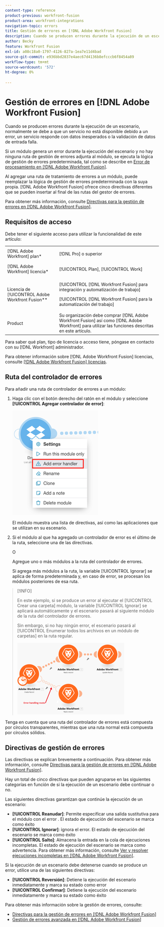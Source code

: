 ```yaml
---
content-type: reference
product-previous: workfront-fusion
product-area: workfront-integrations
navigation-topic: errors
title: Gestión de errores en [!DNL Adobe Workfront Fusion]
description: Cuando se producen errores durante la ejecución de un escenario, normalmente se debe a que un servicio no está disponible debido a un error, un servicio responde con datos inesperados o la validación de datos de entrada falla.
author: Becky
feature: Workfront Fusion
exl-id: a08c18a0-1797-4126-827a-1ea7e11d4bad
source-git-commit: e936bbd2837e4aec67d4136b8efcccb6f8454a89
workflow-type: tm+mt
source-wordcount: '572'
ht-degree: 0%

---
```


# Gestión de errores en [!DNL Adobe Workfront Fusion]

Cuando se producen errores durante la ejecución de un escenario, normalmente se debe a que un servicio no está disponible debido a un error, un servicio responde con datos inesperados o la validación de datos de entrada falla.

Si un módulo genera un error durante la ejecución del escenario y no hay ninguna ruta de gestión de errores adjunta al módulo, se ejecuta la lógica de gestión de errores predeterminada, tal como se describe en [Error de procesamiento en [!DNL Adobe Workfront Fusion]](../../workfront-fusion/errors/error-processing.md).

Al agregar una ruta de tratamiento de errores a un módulo, puede reemplazar la lógica de gestión de errores predeterminada con la suya propia. [!DNL Adobe Workfront Fusion] ofrece cinco directivas diferentes que se pueden insertar al final de las rutas del gestor de errores.

Para obtener más información, consulte [Directivas para la gestión de errores en [!DNL Adobe Workfront Fusion]](../../workfront-fusion/errors/directives-for-error-handling.md).

## Requisitos de acceso

Debe tener el siguiente acceso para utilizar la funcionalidad de este artículo:

<table style="table-layout:auto">
 <col> 
 <col> 
 <tbody> 
  <tr> 
   <td role="rowheader">[!DNL Adobe Workfront] plan*</td> 
   <td> <p>[!DNL Pro] o superior</p> </td> 
  </tr> 
  <tr data-mc-conditions=""> 
   <td role="rowheader">[!DNL Adobe Workfront] licencia*</td> 
   <td> <p>[!UICONTROL Plan], [!UICONTROL Work]</p> </td> 
  </tr> 
  <tr> 
   <td role="rowheader">Licencia de [!UICONTROL Adobe Workfront Fusion**</td> 
   <td> <p>[!UICONTROL [!DNL Workfront Fusion] para integración y automatización de trabajo] </p><p>[!UICONTROL [!DNL Workfront Fusion] para la automatización del trabajo]</p>  </td> 
  </tr> 
  <tr> 
   <td role="rowheader">Product</td> 
   <td>Su organización debe comprar [!DNL Adobe Workfront Fusion] así como [!DNL Adobe Workfront] para utilizar las funciones descritas en este artículo.</td> 
  </tr> 
 </tbody> 
</table>

Para saber qué plan, tipo de licencia o acceso tiene, póngase en contacto con su [!DNL Workfront] administrador.

Para obtener información sobre [!DNL Adobe Workfront Fusion] licencias, consulte [[!DNL Adobe Workfront Fusion] licencias](../../workfront-fusion/get-started/license-automation-vs-integration.md).

## Ruta del controlador de errores

Para añadir una ruta de controlador de errores a un módulo:

1. Haga clic con el botón derecho del ratón en el módulo y seleccione **[!UICONTROL Agregar controlador de error]**:

   ![](assets/error-handler-route.png)

   El módulo muestra una lista de directivas, así como las aplicaciones que se utilizan en su escenario.

1. Si el módulo al que ha agregado un controlador de error es el último de la ruta, seleccione una de las directivas.

   O

   Agregue uno o más módulos a la ruta del controlador de errores.

   Si agrega más módulos a la ruta, la variable [!UICONTROL Ignorar] se aplica de forma predeterminada y, en caso de error, se procesan los módulos posteriores de esa ruta.


>[!INFO]
>
>En este ejemplo, si se produce un error al ejecutar el [!UICONTROL Crear una carpeta] módulo, la variable [!UICONTROL Ignorar] se aplicará automáticamente y el escenario pasará al siguiente módulo de la ruta del controlador de errores.
>
>Sin embargo, si no hay ningún error, el escenario pasará al [!UICONTROL Enumerar todos los archivos en un módulo de carpetas] en la ruta regular.
>
>![](assets/if-there-is-no-error-350x234.png)

Tenga en cuenta que una ruta del controlador de errores está compuesta por círculos transparentes, mientras que una ruta normal está compuesta por círculos sólidos.

## Directivas de gestión de errores

Las directivas se explican brevemente a continuación. Para obtener más información, consulte [Directivas para la gestión de errores en [!DNL Adobe Workfront Fusion]](../../workfront-fusion/errors/directives-for-error-handling.md).

Hay un total de cinco directivas que pueden agruparse en las siguientes categorías en función de si la ejecución de un escenario debe continuar o no.

Las siguientes directivas garantizan que continúe la ejecución de un escenario:

* **[!UICONTROL Reanudar]**: Permite especificar una salida sustitutiva para el módulo con el error . El estado de ejecución del escenario se marca como éxito
* **[!UICONTROL Ignorar]**: ignora el error. El estado de ejecución del escenario se marca como éxito
* **[!UICONTROL Salto]**: Almacena la entrada en la cola de ejecuciones incompletas. El estado de ejecución del escenario se marca como advertencia. Para obtener más información, consulte [Ver y resolver ejecuciones incompletas en [!DNL Adobe Workfront Fusion]](../../workfront-fusion/scenarios/view-and-resolve-incomplete-executions.md).

Si la ejecución de un escenario debe detenerse cuando se produce un error, utilice una de las siguientes directivas:

* **[!UICONTROL Reversión]**: Detiene la ejecución del escenario inmediatamente y marca su estado como error
* **[!UICONTROL Confirmar]**: Detiene la ejecución del escenario inmediatamente y marca su estado como éxito

Para obtener más información sobre la gestión de errores, consulte:

* [Directivas para la gestión de errores en [!DNL Adobe Workfront Fusion]](../../workfront-fusion/errors/directives-for-error-handling.md)
* [Gestión de errores avanzada en [!DNL Adobe Workfront Fusion]](../../workfront-fusion/errors/advanced-error-handling.md)